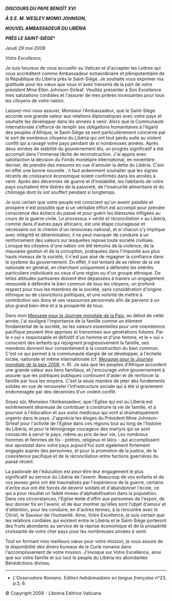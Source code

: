 ***DISCOURS DU PAPE BENOÎT XVI***

***À S.E. M. WESLEY MOMO JOHNSON,***

***NOUVEL AMBASSADEUR DU LIBÉRIA***

***PRÈS LE SAINT-SIÈGE****

*Jeudi 29 mai 2008*

*Votre Excellence,*

Je suis heureux de vous accueillir au Vatican et d'accepter les Lettres qui vous accréditent comme Ambassadeur extraordinaire et plénipotentiaire de la République du Libéria près le Saint-Siège. Je souhaite vous exprimer ma gratitude pour les vœux que vous m'avez transmis de la part de votre président Mme Ellen Johnson-Sirleaf. Veuillez présenter à Son Excellence mes salutations cordiales et l'assurer de mes prières incessantes pour tous les citoyens de votre nation.

Laissez-moi vous assurer, Monsieur l'Ambassadeur, que le Saint-Siège accorde une grande valeur aux relations diplomatiques avec votre pays et souhaite les développer dans les années à venir. Alors que la Communauté internationale s'efforce de remplir ses obligations humanitaires à l'égard des peuples d'Afrique, le Saint-Siège se sent particulièrement concerné par le sort de nombreux citoyens du Libéria qui ont tout perdu suite au violent conflit qui a ravagé votre pays pendant de si nombreuses années. Après deux années de stabilité du gouvernement élu, un progrès significatif a été accompli dans l'immense tâche de reconstruction. J'ai appris avec satisfaction la décision du Fonds monétaire international, en novembre dernier, de prendre des mesures en vue d'annuler la dette du Libéria. C'est en effet une bonne nouvelle ; il faut ardemment souhaiter que les signes récents de croissance économique soient confirmés dans les années à venir. Après des décennies de guerre et d'instabilité, les habitants de votre pays souhaitent être libérés de la pauvreté, de l'insécurité alimentaire et du chômage dont ils ont souffert pendant si longtemps.

Je suis certain que votre peuple est conscient qu'un avenir paisible et prospère n'est possible que si un véritable effort est accompli pour prendre conscience des échecs du passé et pour guérir les blessures infligées au cours de la guerre civile. Le processus « *vérité et réconciliation* » au Libéria, comme dans d'autres pays africains, est une étape courageuse et nécessaire sur le chemin d'un renouveau national, et si chacun s'y implique avec intégrité et détermination, il ne peut manquer de conduire à un renforcement des valeurs sur lesquelles repose toute société civilisée. Lorsque les citoyens d'une nation ont été témoins de la violence, de la mauvaise gestion et de la corruption, pratiquées dans l'impunité aux plus hauts niveaux de la société, il n'est pas aisé de regagner la confiance dans le système du gouvernement. En effet, il est tentant de se retirer de la vie nationale en général, en cherchant uniquement à défendre les intérêts particuliers individuels ou ceux d'une région ou d'un groupe ethnique. De telles attitudes partisanes doivent être dépassées à travers un engagement renouvelé à défendre le bien commun de tous les citoyens, un profond respect pour tous les membres de la société, sans considération d'origine ethnique ou de convictions politiques, et une volonté de mettre à contribution ses dons et ses ressources personnels afin de parvenir à un plus grand bien-être et à la prospérité de tous.

Dans mon [Message pour la Journée mondiale de la Paix](/content/benedict-xvi/fr/messages/peace/documents/hf_ben-xvi_mes_20071208_xli-world-day-peace.html), au début de cette année, j'ai souligné l'importance de la famille comme un élément fondamental de la société, où les valeurs essentielles pour une coexistence pacifique peuvent être apprises et transmises aux générations futures. Par le « oui » responsable et définitif d'un homme et d'une femme, et le « oui » conscient des enfants qui rejoignent progressivement la famille, ses membres donnent leur consentement à la construction du bien commun. C'est ce qui permet à la communauté élargie de se développer, à l'échelle locale, nationale et même internationale (cf. *[Message pour la Journée mondiale de la paix 2008](/content/benedict-xvi/fr/messages/peace/documents/hf_ben-xvi_mes_20071208_xli-world-day-peace.html)*, n. 6). Je sais que les peuples d'Afrique accordent une grande valeur aux liens familiaux, et j'encourage votre gouvernement à assurer que les politiques publiques continuent d'aider et de renforcer la famille par tous les moyens. C'est la seule manière de jeter des fondements solides en vue de renouveler l'infrastructure sociale qui a été si gravement endommagée par des décennies d'un violent conflit.

Soyez sûr, Monsieur l'Ambassadeur, que l'Eglise qui est au Libéria est extrêmement désireuse de contribuer à construire la vie de famille, et à pourvoir à l'éducation et aux soins médicaux qui sont si dramatiquement urgents dans le pays. J'apprécie les éloges du Président Mme Johnson-Sirleaf pour l'activité de l'Eglise dans ces régions tout au long de l'histoire du Libéria, et pour le témoignage courageux des martyrs qui se sont consacrés à servir le pays, même au prix de leur vie. Les nombreux hommes et femmes de foi - prêtres, religieux et laïcs - qui accomplissent leur apostolat dans votre pays aujourd'hui sont également fortement engagés auprès des personnes, et pour la promotion de la justice, de la coexistence pacifique et de la réconciliation entre factions guerrières du passé récent.

La pastorale de l'éducation est peut-être leur engagement le plus significatif au service du Libéria de l'avenir. Beaucoup de vos enfants et de vos jeunes gens ont été traumatisés par l'expérience de la guerre, certains d'entre eux ont été forcés de devenir soldats et d'abandonner l'école, ce qui a pour résultat un faible niveau d'alphabétisation dans la population. Dans ces circonstances, l'Eglise tente d'offrir aux personnes de l'espoir, de leur donner foi en l'avenir, et de leur montrer qu'elles sont l'objet d'amour et d'attention, pour les conduire, en d'autres termes, à la rencontre avec le Christ, le Sauveur de l'humanité. Ainsi, Votre Excellence, je suis certain que les relations cordiales qui existent entre le Libéria et le Saint-Siège porteront des fruits abondants au service de la reprise économique et de la prospérité croissante de votre cher pays pour les nombreuses années à venir.

Tout en formant mes meilleurs vœux pour votre mission, je vous assure de la disponibilité des divers bureaux de la Curie romaine dans l'accomplissement de votre mission. J'invoque sur Votre Excellence, ainsi que sur votre famille et sur tout le peuple du Libéria les abondantes Bénédictions divines.

* * *

* *L'Osservatore Romano. Edition hebdomadaire en langue française* n°23, p.5, 6.

© Copyright 2008 - Libreria Editrice Vaticana